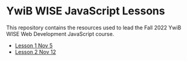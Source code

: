 # YwiB WISE JavaScript Lessons
This repository contains the resources used to lead the Fall 2022 YwiB WISE Web Development JavaScript course.
- [Lesson 1 Nov 5](/lesson1)
- [Lesson 2 Nov 12](/lesson2)
